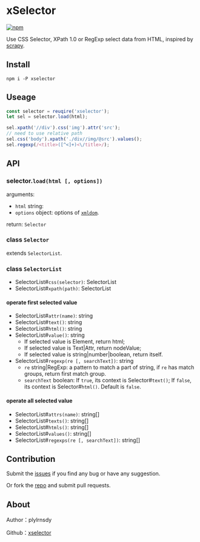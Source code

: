 # xSelector

[![npm](https://img.shields.io/npm/v/xselector.svg)](https://npmjs.org/package/xselector)

Use CSS Selector, XPath 1.0 or RegExp select data from HTML, inspired by [scrapy](https://github.com/scrapy/scrapy).

## Install

    npm i -P xselector

## Useage

```javascript
const selector = reuqire('xselector');
let sel = selector.load(html);

sel.xpath('//div').css('img').attr('src');
// need to use relative path
sel.css('body').xpath('./div//img/@src').values();
sel.regexp(/<title>([^<]+)<\/title>/);
```

## API

### selector.`load(html [, options])`

arguments:

- `html` string:
- `options` object: options of [`xmldom`](https://github.com/jindw/xmldom#api-reference).

return: `Selector`

### class `Selector`

extends `SelectorList`.

### class `SelectorList`

- SelectorList#`css(selector)`: SelectorList
- SelectorList#`xpath(path)`: SelectorList

#### operate first selected value
- SelectorList#`attr(name)`: string
- SelectorList#`text()`: string
- SelectorList#`html()`: string
- SelectorList#`value()`: string
    - If selected value is Element, return html;
    - If selected value is Text|Attr, return nodeValue;
    - If selected value is string|number|boolean, return itself.
- SelectorList#`regexp(re [, searchText])`: string
    - `re` string|RegExp: a pattern to match a part of string, if `re` has match groups, return first match group.
    - `searchText` boolean: If `true`, its context is Selector#`text()`; If `false`, its context is Selector#`html()`. Default is `false`.

#### operate all selected value
- SelectorList#`attrs(name)`: string[]
- SelectorList#`texts()`: string[]
- SelectorList#`htmls()`: string[]
- SelectorList#`values()`: string[]
- SelectorList#`regexps(re [, searchText])`: string[]

## Contribution

Submit the [issues][issues] if you find any bug or have any suggestion.

Or fork the [repo][repository] and submit pull requests.

## About

Author：plylrnsdy

Github：[xselector][repository]


[issues]:https://github.com/plylrnsdy/xselector/issues
[repository]:https://github.com/plylrnsdy/xselector

